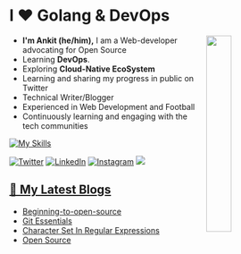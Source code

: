<h1>I ❤️ Golang & DevOps</h1>

<img width="30%" align='right' src="https://media2.giphy.com/media/cnhpl4IeYgU7MCBdV2/giphy.gif?cid=ecf05e47i4bin7z56588gx62a3w3sarz9uh840hhgfdn5o8d&ep=v1_gifs_search&rid=giphy.gif&ct=g">

<!-- Introduction -->
- <b> I'm Ankit (he/him),</b> I am a Web-developer advocating for Open Source
- Learning <b>DevOps</b>.
- Exploring <b>Cloud-Native EcoSystem</b>
- Learning and sharing my progress in public on Twitter</a>
- Technical Writer/Blogger
- Experienced in Web Development and Football
- Continuously learning and engaging with the tech communities

<!-- My Skills -->
[![My Skills](https://skillicons.dev/icons?i=arduino,html,css,bootstrap,materialui,js,react,postman,mysql,github,gitlab,java,bash,powershell,git,githubactions,go,py,linux,ansible,docker,kubernetes,jenkins,aws,gcp,netlify,vscode&perline=8)](https://skillicons.dev)

<!-- Socials stats -->
[![Twitter](https://img.shields.io/badge/Twitter-%231DA1F2.svg?logo=Twitter&logoColor=white)](https://twitter.com/ankiit111)  [![LinkedIn](https://img.shields.io/badge/LinkedIn-%230077B5.svg?logo=linkedin&logoColor=white)](https://www.linkedin.com/in/ankit-k-6217b6225/)
[![Instagram](https://img.shields.io/badge/Instagram-%23E4405F.svg?logo=Instagram&logoColor=white)](https://www.instagram.com/ankitstwt/)
<a href="https://bmc.link/Ankistwt"><img src="https://img.shields.io/badge/buy%20me%20a-coffee-orange?style=flat&logo=ko-fi">

  
<!-- My blogs -->
## 📕 My Latest Blogs
<!-- BLOG-POST-LIST:START -->
- [Beginning-to-open-source](https://kumarankit1.hashnode.dev/beginning-to-open-source)
- [Git Essentials](https://kumarankit1.hashnode.dev/mindsdb)
- [Character Set In Regular Expressions](https://kumarankit1.hashnode.dev/character-set-in-regular-expressions)
- [Open Source](https://kumarankit1.hashnode.dev/open-source)
<!-- BLOG-POST-LIST:END -->

